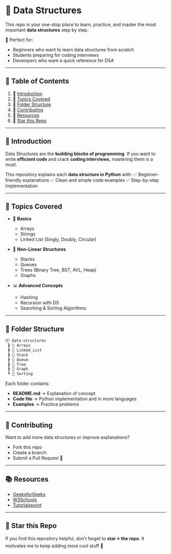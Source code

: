 # 🚀 Data Structures

This repo is your one-stop place to learn, practice, and master the most important **data structures** step by step.

📌 Perfect for:

* Beginners who want to learn data structures from scratch
* Students preparing for coding interviews
* Developers who want a quick reference for DSA

---

## 📖 Table of Contents

1. 🔹 [Introduction](#-introduction)
2. 🔹 [Topics Covered](#-topics-covered)
3. 🔹 [Folder Structure](#-folder-structure)
4. 🔹 [Contributing](#-contributing)
5. 🔹 [Resources](#-resources)
6. 🔹 [Star this Repo ](#-star-this-repo)

---

## 📌 Introduction

Data Structures are the **building blocks of programming**.
If you want to write **efficient code** and crack **coding interviews**, mastering them is a must.

This repository explains each **data structure in Python** with:
✅ Beginner-friendly explanations
✅ Clean and simple code examples
✅ Step-by-step implementation

---

## 📂 Topics Covered

* 🧱 **Basics**

  * Arrays
  * Strings
  * Linked List (Singly, Doubly, Circular)

* 🌲 **Non-Linear Structures**

  * Stacks
  * Queues
  * Trees (Binary Tree, BST, AVL, Heap)
  * Graphs

* 📊 **Advanced Concepts**

  * Hashing
  * Recursion with DS
  * Searching & Sorting Algorithms

---

## 📁 Folder Structure

```bash
📦 data-structures
 ┣ 📂 Arrays
 ┣ 📂 Linked_List
 ┣ 📂 Stack
 ┣ 📂 Queue
 ┣ 📂 Tree
 ┣ 📂 Graph
 ┗ 📂 Sorting
```

Each folder contains:

* **README.md** → Explanation of concept
* **Code file** → Python implementation and in more languages 
* **Examples** → Practice problems

---

## 🤝 Contributing

Want to add more data structures or improve explanations?

* Fork this repo
* Create a branch
* Submit a Pull Request 🚀

---

## 📚 Resources

* [GeeksforGeeks](https://www.geeksforgeeks.org/dsa/dsa-tutorial-learn-data-structures-and-algorithms/)
* [W3Schools](https://www.w3schools.com/dsa/)
* [Tutorialspoint](https://www.tutorialspoint.com/data_structures_algorithms/index.htm)

---

## 🌟 Star this Repo

If you find this repository helpful, don’t forget to **star ⭐ the repo**.
It motivates me to keep adding more cool stuff 🚀
